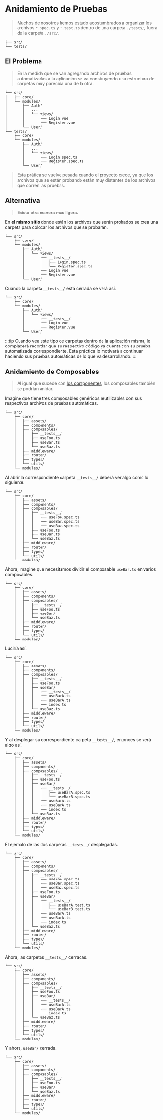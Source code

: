 # Anidamiento de Pruebas

>Muchos de nosotros hemos estado acostumbrados a organizar los archivos `*.spec.ts` y `*.test.ts` dentro de una carpeta `./tests/`, fuera de la carpeta `./src/`.

```sh{2}
├── src/
└── tests/
```

## El Problema

>En la medida que se van agregando archivos de pruebas automatizadas a la aplicación se va construyendo una estructura de carpetas muy parecida una de la otra.

```sh{7,8,16,17}
└── src/
│   ├── core/   
│   └── modules/
│       ├── Auth/
│       │   ...
│       │   └── views/
│       │       ├── Login.vue
│       │       └── Register.vue
│       └── User/
└── tests/
    ├── core/   
    └── modules/
        ├── Auth/
        │   ...
        │   └── views/
        │       ├── Login.spec.ts
        │       └── Register.spec.ts
        └── User/
```

>Esta prática se vuelve pesada cuando el proyecto crece, ya que los archivos que se están probando están muy distantes de los archivos que corren las pruebas.

## Alternativa

>Existe otra manera más ligera.

En **el mismo sitio** donde están los archivos que serán probados se crea una carpeta para colocar los archivos que se probarán.

```sh{6,7,8}
└── src/
    ├── core/   
    └── modules/
        ├── Auth/
        │   └── views/
        │       ├── __tests__/
        │       │   ├── Login.spec.ts
        │       │   └── Register.spec.ts
        │       ├── Login.vue
        │       └── Register.vue
        └── User/
```

Cuando la carpeta `__tests__/` está cerrada se verá así.

```sh{6}
└── src/
    ├── core/   
    └── modules/
        ├── Auth/
        │   └── views/
        │       ├── __tests__/
        │       ├── Login.vue
        │       └── Register.vue
        └── User/
```

:::tip
Cuando vea este tipo de carpetas dentro de la aplicación misma, le complacerá recordar que su respectivo código ya cuenta con su prueba automatizada correspondiente. Esta práctica lo motivará a continuar haciendo sus pruebas automáticas de lo que va desarrollando.
:::

## Anidamiento de Composables

>Al igual que sucede con [los componentes](./components.html), los composables también se podrían anidar.

Imagine que tiene tres composables genéricos reutilizables con sus respectivos archivos de pruebas automáticas.

```sh{6}
└── src/
    ├── core/
    │   ├── assets/
    │   ├── components/
    │   ├── composables/
    │   │   ├── __tests__/
    │   │   ├── useFoo.ts
    │   │   ├── useBar.ts
    │   │   └── useBaz.ts
    │   ├── middleware/
    │   ├── router/
    │   ├── types/
    │   └── utils/
    └── modules/
```

Al abrir la correspondiente carpeta `__tests__/` deberá ver algo como lo siguiente.

```sh{6,7,8,9}
└── src/
    ├── core/
    │   ├── assets/
    │   ├── components/
    │   ├── composables/
    │   │   ├── __tests__/
    │   │   │   ├── useFoo.spec.ts
    │   │   │   ├── useBar.spec.ts
    │   │   │   └── useBaz.spec.ts
    │   │   ├── useFoo.ts
    │   │   ├── useBar.ts
    │   │   └── useBaz.ts
    │   ├── middleware/
    │   ├── router/
    │   ├── types/
    │   └── utils/
    └── modules/
```

Ahora, imagine que necesitamos dividir el composable `useBar.ts` en varios composables.

```sh{8}
└── src/
    ├── core/
    │   ├── assets/
    │   ├── components/
    │   ├── composables/
    │   │   ├── __tests__/
    │   │   ├── useFoo.ts
    │   │   ├── useBar/
    │   │   └── useBaz.ts
    │   ├── middleware/
    │   ├── router/
    │   ├── types/
    │   └── utils/
    └── modules/
```

Luciría así.

```sh{9}
└── src/
    ├── core/
    │   ├── assets/
    │   ├── components/
    │   ├── composables/
    │   │   ├── __tests__/
    │   │   ├── useFoo.ts
    │   │   ├── useBar/
    │   │   │   ├── __tests__/
    │   │   │   ├── useBarA.ts
    │   │   │   ├── useBarA.ts
    │   │   │   └── index.ts
    │   │   └── useBaz.ts
    │   ├── middleware/
    │   ├── router/
    │   ├── types/
    │   └── utils/
    └── modules/
```

Y al desplegar su correspondiente carpeta `__tests__/`, entonces se verá algo así.

```sh{9,10,11}
└── src/
    ├── core/
    │   ├── assets/
    │   ├── components/
    │   ├── composables/
    │   │   ├── __tests__/
    │   │   ├── useFoo.ts
    │   │   ├── useBar/
    │   │   │   ├── __tests__/
    │   │   │   │   ├── useBarA.spec.ts
    │   │   │   │   └── useBarB.spec.ts
    │   │   │   ├── useBarA.ts
    │   │   │   ├── useBarA.ts
    │   │   │   └── index.ts
    │   │   └── useBaz.ts
    │   ├── middleware/
    │   ├── router/
    │   ├── types/
    │   └── utils/
    └── modules/
```

El ejemplo de las dos carpetas `__tests__/` desplegadas.

```sh{7,8,9,13,14}
└── src/
    ├── core/
    │   ├── assets/
    │   ├── components/
    │   ├── composables/
    │   │   ├── __tests__/
    │   │   │   ├── useFoo.spec.ts
    │   │   │   ├── useBar.spec.ts
    │   │   │   └── useBaz.spec.ts
    │   │   ├── useFoo.ts
    │   │   ├── useBar/
    │   │   │   ├── __tests__/
    │   │   │   │   ├── useBarA.test.ts
    │   │   │   │   └── useBarB.test.ts
    │   │   │   ├── useBarA.ts
    │   │   │   ├── useBarA.ts
    │   │   │   └── index.ts
    │   │   └── useBaz.ts
    │   ├── middleware/
    │   ├── router/
    │   ├── types/
    │   └── utils/
    └── modules/
```

Ahora, las carpetas `__tests__/` cerradas.

```sh{6,9}
└── src/
    ├── core/
    │   ├── assets/
    │   ├── components/
    │   ├── composables/
    │   │   ├── __tests__/
    │   │   ├── useFoo.ts
    │   │   ├── useBar/
    │   │   │   ├── __tests__/
    │   │   │   ├── useBarA.ts
    │   │   │   ├── useBarA.ts
    │   │   │   └── index.ts
    │   │   └── useBaz.ts
    │   ├── middleware/
    │   ├── router/
    │   ├── types/
    │   └── utils/
    └── modules/
```

Y ahora, `useBar/` cerrada.

```sh{8}
└── src/
    ├── core/
    │   ├── assets/
    │   ├── components/
    │   ├── composables/
    │   │   ├── __tests__/
    │   │   ├── useFoo.ts
    │   │   ├── useBar/
    │   │   └── useBaz.ts
    │   ├── middleware/
    │   ├── router/
    │   ├── types/
    │   └── utils/
    └── modules/
```